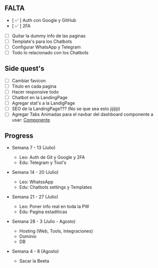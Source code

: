 ## FALTA

- [ ✅ ] Auth con Google y GitHub
- [ ✅ ] 2FA
- [ ] Quitar la dummy info de las paginas
- [ ] Template's para los Chatbots
- [ ] Configurar WhatsApp y Telegram
- [ ] Todo lo relacionado con los Chatbots

## Side quest's

- [ ] Cambiar favicon
- [ ] Titulo en cada pagina
- [ ] Hacer responsive todo
- [ ] Chatbot en la LandingPage
- [ ] Agregar stat's a la LandigPage
- [ ] SEO de la LandingPage??? (No se que sea esto jijijiji)
- [ ] Agregar Tabs Animadas para el navbar del dashboard componente a usar: [Componente](https://github.com/mehrdadrafiee/animated-tabs?tab=readme-ov-file)

## Progress

- Semana 7 - 13 (Julio)
    - Leo: Auth de Git y Google y 2FA
    - Edu: Telegram y Tool's

- Semana 14 - 20 (Julio)
    - Leo: WhatssApp
    - Edu: Chatbots settings y Templates

- Semana 21 - 27 (Julio)
    - Leo: Poner info real en toda la PW
    - Edu: Pagina estaditicas

- Semana 28 - 3 (Julio - Agosto)
    - Hosting (Web, Tools, Integraciones)
    - Dominio
    - DB

- Semana 4 - 8 (Agosto)
    - Sacar la Beeta